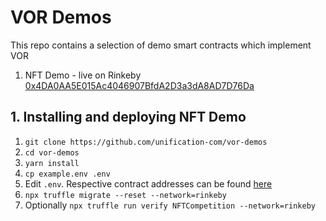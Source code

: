 # VOR Demos

This repo contains a selection of demo smart contracts which implement VOR

1. NFT Demo - live on Rinkeby [0x4DA0AA5E015Ac4046907BfdA2D3a3dA8AD7D76Da](https://rinkeby.etherscan.io/address/0x4da0aa5e015ac4046907bfda2d3a3da8ad7d76da#code)

## 1. Installing and deploying NFT Demo

1. `git clone https://github.com/unification-com/vor-demos`
2. `cd vor-demos`
3. `yarn install`
4. `cp example.env .env`
5. Edit `.env`. Respective contract addresses can be found [here](https://vor.unification.io/contracts.html)
6. `npx truffle migrate --reset --network=rinkeby`
7. Optionally `npx truffle run verify NFTCompetition --network=rinkeby`
